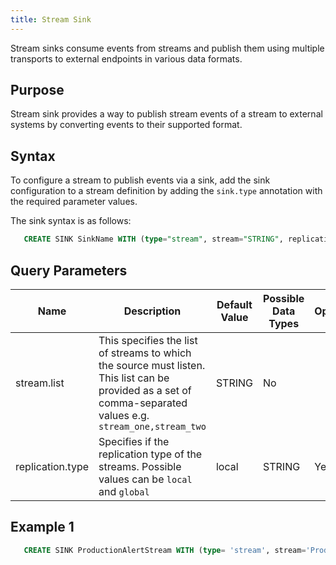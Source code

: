 ```yaml
---
title: Stream Sink
---
```


Stream sinks consume events from streams and publish them using multiple transports to external endpoints in various data formats.

## Purpose

Stream sink provides a way to publish stream events of a stream to external systems by converting events to their supported format.

## Syntax

To configure a stream to publish events via a sink, add the sink configuration to a stream definition by adding the `sink.type` annotation with the required parameter values.

The sink syntax is as follows:

```sql
   CREATE SINK SinkName WITH (type="stream", stream="STRING", replication.type="STRING", map.type='type') (strings);
```

## Query Parameters

| Name             | Description         | Default Value | Possible Data Types | Optional |
|------------------|----------------------------------|---------------|---------------------|----------|
| stream.list      | This specifies the list of streams to which the source must listen. This list can be provided as a set of comma-separated values e.g. `stream_one,stream_two` | STRING        | No                  |
| replication.type | Specifies if the replication type of the streams. Possible values can be `local` and `global`      | local         | STRING         | Yes      |

## Example 1

```sql
   CREATE SINK ProductionAlertStream WITH (type= 'stream', stream='ProductionAlertStream', map.type='json') (name string, amount double);
```
